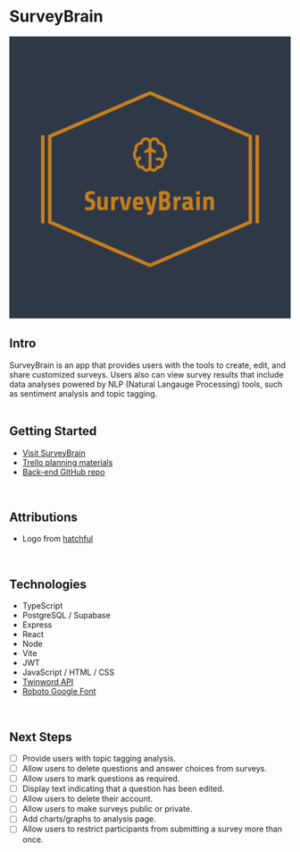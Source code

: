 # SurveyBrain

<img src= "./public/logo.png" >

## Intro
SurveyBrain is an app that provides users with the tools to create, edit, and share customized surveys. Users also can view survey results that include data analyses powered by NLP (Natural Langauge Processing) tools, such as sentiment analysis and topic tagging.   
<br />

## Getting Started
- [Visit SurveyBrain](https://surveybrain.netlify.app)
- [Trello planning materials](https://trello.com/b/vEqZ5zLs/survey-brain)
- [Back-end GitHub repo](https://github.com/cmacnamara/survey-brain-back-end)
<br />

## Attributions
- Logo from [hatchful](https://www.shopify.com/tools/logo-maker)
<br />

## Technologies
- TypeScript
- PostgreSQL / Supabase
- Express
- React
- Node
- Vite
- JWT
- JavaScript / HTML / CSS
- [Twinword API](https://rapidapi.com/twinword/api/twinword-text-analysis-bundle)
- [Roboto Google Font](https://fonts.google.com/specimen/Roboto)
<br />

## Next Steps
- [ ] Provide users with topic tagging analysis.
- [ ] Allow users to delete questions and answer choices from surveys.
- [ ] Allow users to mark questions as required.
- [ ] Display text indicating that a question has been edited.
- [ ] Allow users to delete their account.
- [ ] Allow users to make surveys public or private.
- [ ] Add charts/graphs to analysis page.
- [ ] Allow users to restrict participants from submitting a survey more than once.